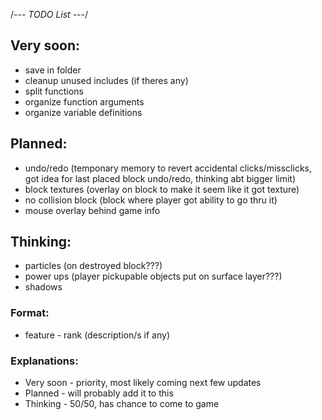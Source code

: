 /*--- TODO List ---*/
## Very soon:
- save in folder
- cleanup unused includes (if theres any)
- split functions
- organize function arguments
- organize variable definitions

## Planned:
- undo/redo
(temponary memory to revert accidental clicks/missclicks, got idea for last placed block undo/redo, thinking abt bigger limit)
- block textures
(overlay on block to make it seem like it got texture)
- no collision block
(block where player got ability to go thru it)
- mouse overlay behind game info

## Thinking:
- particles
(on destroyed block???)
- power ups
(player pickupable objects put on surface layer???)
-  shadows

### Format:
- feature - rank
(description/s if any)
### Explanations:
- Very soon - priority, most likely coming next few updates
- Planned   - will probably add it to this
- Thinking  - 50/50, has chance to come to game
